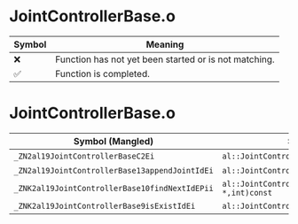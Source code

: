 # JointControllerBase.o
| Symbol | Meaning 
| ------------- | ------------- 
| :x: | Function has not yet been started or is not matching. 
| :white_check_mark: | Function is completed. 


# JointControllerBase.o
| Symbol (Mangled) | Symbol (Demangled) | Decompiled? |
| ------------- |  ------------- | ------------- |
| `_ZN2al19JointControllerBaseC2Ei` | `al::JointControllerBase::JointControllerBase(int)` | :white_check_mark: |
| `_ZN2al19JointControllerBase13appendJointIdEi` | `al::JointControllerBase::appendJointId(int)` | :white_check_mark: |
| `_ZNK2al19JointControllerBase10findNextIdEPii` | `al::JointControllerBase::findNextId(int *,int)const` | :white_check_mark: |
| `_ZNK2al19JointControllerBase9isExistIdEi` | `al::JointControllerBase::isExistId(int)const` | :white_check_mark: |
